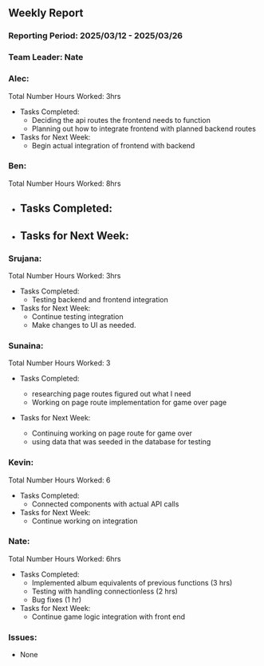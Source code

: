## **Weekly Report**

### **Reporting Period:** 2025/03/12 - 2025/03/26
### **Team Leader:** Nate


### **Alec:**
Total Number Hours Worked: 3hrs
- Tasks Completed:
  - Deciding the api routes the frontend needs to function
  - Planning out how to integrate frontend with planned backend routes
- Tasks for Next Week:
  - Begin actual integration of frontend with backend


### **Ben:**
Total Number Hours Worked: 8hrs
- Tasks Completed:
  -
- Tasks for Next Week:
  -


### **Srujana:**
Total Number Hours Worked: 3hrs
- Tasks Completed:
  - Testing backend and frontend integration
- Tasks for Next Week:
  - Continue testing integration
  - Make changes to UI as needed.


### **Sunaina:**
Total Number Hours Worked: 3
- Tasks Completed:
  - researching page routes figured out what I need
  - Working on page route implementation for game over page

- Tasks for Next Week:
  - Continuing working on page route for game over
  - using data that was seeded in the database for testing


### **Kevin:**
Total Number Hours Worked: 6
- Tasks Completed:
  - Connected components with actual API calls
- Tasks for Next Week:
  - Continue working on integration


### **Nate:**
Total Number Hours Worked: 6hrs
- Tasks Completed:
  - Implemented album equivalents of previous functions (3 hrs)
  - Testing with handling connectionless (2 hrs)
  - Bug fixes (1 hr)
- Tasks for Next Week:
  - Continue game logic integration with front end


### **Issues:**
- None
